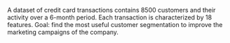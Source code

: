 A dataset of credit card transactions contains 8500 customers and their activity over a 6-month period.
Each transaction is characterized by 18 features.
Goal: find the most useful customer segmentation to improve the marketing campaigns of the company.
